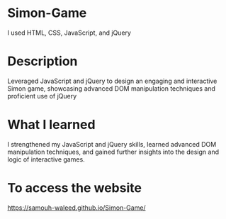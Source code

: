 # Simon-Game
I used HTML, CSS, JavaScript, and jQuery
# Description 
Leveraged JavaScript and jQuery to design an engaging and interactive Simon game, showcasing advanced DOM manipulation techniques and proficient use of jQuery
# What I learned 
I strengthened my JavaScript and jQuery skills, learned advanced DOM manipulation techniques, and gained further insights into the design and logic of interactive games.
# To access the website 
https://samouh-waleed.github.io/Simon-Game/
